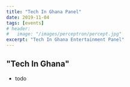 ```yaml
---
title: "Tech In Ghana Panel"
date: 2019-11-04
tags: [events]
# header:
#   image: "/images/perceptron/percept.jpg"
excerpt: "Tech In Ghana Entertainment Panel"
---
```


## "Tech In Ghana"


- todo
